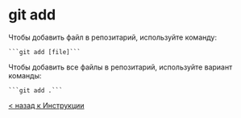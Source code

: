 # git add

Чтобы добавить файл в репозитарий, используйте команду:

    ```git add [file]```

Чтобы добавить все файлы в репозитарий, используйте вариант команды:

    ```git add .```

[< назад к Инструкции](./readme.md)
